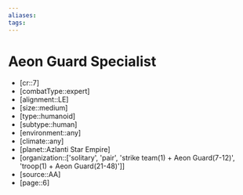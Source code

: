 ```yaml
---
aliases: 
tags: 
---
```


# Aeon Guard Specialist

- [cr::7]
- [combatType::expert]
- [alignment::LE]
- [size::medium]
- [type::humanoid]
- [subtype::human]
- [environment::any]
- [climate::any]
- [planet::Azlanti Star Empire]
- [organization::['solitary', 'pair', 'strike team(1) + Aeon Guard(7-12)', 'troop(1) + Aeon Guard(21-48)']]
- [source::AA]
- [page::6]
